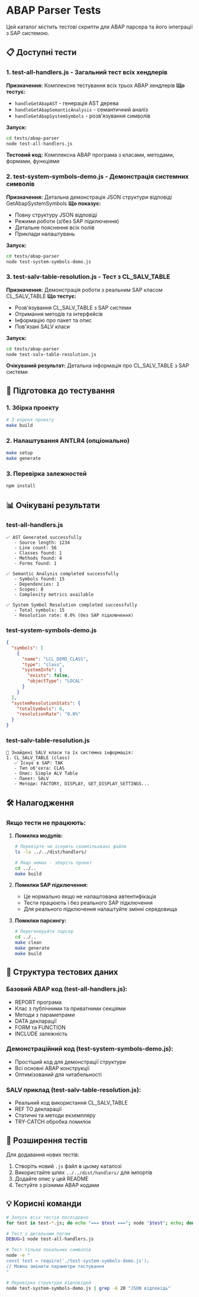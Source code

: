 # ABAP Parser Tests

Цей каталог містить тестові скрипти для ABAP парсера та його інтеграції з SAP системою.

## 📋 Доступні тести

### 1. **test-all-handlers.js** - Загальний тест всіх хендлерів
**Призначення:** Комплексне тестування всіх трьох ABAP хендлерів
**Що тестує:**
- `handleGetAbapAST` - генерація AST дерева
- `handleGetAbapSemanticAnalysis` - семантичний аналіз
- `handleGetAbapSystemSymbols` - розв'язування символів

**Запуск:**
```bash
cd tests/abap-parser
node test-all-handlers.js
```

**Тестовий код:** Комплексна ABAP програма з класами, методами, формами, функціями

### 2. **test-system-symbols-demo.js** - Демонстрація системних символів
**Призначення:** Детальна демонстрація JSON структури відповіді GetAbapSystemSymbols
**Що показує:**
- Повну структуру JSON відповіді
- Режими роботи (з/без SAP підключення)
- Детальне пояснення всіх полів
- Приклади налаштувань

**Запуск:**
```bash
cd tests/abap-parser
node test-system-symbols-demo.js
```

### 3. **test-salv-table-resolution.js** - Тест з CL_SALV_TABLE
**Призначення:** Демонстрація роботи з реальним SAP класом CL_SALV_TABLE
**Що тестує:**
- Розв'язування CL_SALV_TABLE з SAP системи
- Отримання методів та інтерфейсів
- Інформацію про пакет та опис
- Пов'язані SALV класи

**Запуск:**
```bash
cd tests/abap-parser
node test-salv-table-resolution.js
```

**Очікуваний результат:** Детальна інформація про CL_SALV_TABLE з SAP системи

## 🚀 Підготовка до тестування

### 1. Збірка проекту
```bash
# З кореня проекту
make build
```

### 2. Налаштування ANTLR4 (опціонально)
```bash
make setup
make generate
```

### 3. Перевірка залежностей
```bash
npm install
```

## 📊 Очікувані результати

### test-all-handlers.js
```
✅ AST Generated successfully
   - Source length: 1234
   - Line count: 56
   - Classes found: 1
   - Methods found: 4
   - Forms found: 1

✅ Semantic Analysis completed successfully
   - Symbols found: 15
   - Dependencies: 1
   - Scopes: 8
   - Complexity metrics available

✅ System Symbol Resolution completed successfully
   - Total symbols: 15
   - Resolution rate: 0.0% (без SAP підключення)
```

### test-system-symbols-demo.js
```json
{
  "symbols": [
    {
      "name": "LCL_DEMO_CLASS",
      "type": "class",
      "systemInfo": {
        "exists": false,
        "objectType": "LOCAL"
      }
    }
  ],
  "systemResolutionStats": {
    "totalSymbols": 8,
    "resolutionRate": "0.0%"
  }
}
```

### test-salv-table-resolution.js
```
🎯 Знайдені SALV класи та їх системна інформація:
1. CL_SALV_TABLE (class)
   ✅ Існує в SAP: ТАК
   - Тип об'єкта: CLAS
   - Опис: Simple ALV Table
   - Пакет: SALV
   - Методи: FACTORY, DISPLAY, GET_DISPLAY_SETTINGS...
```

## 🛠️ Налагодження

### Якщо тести не працюють:

1. **Помилка модулів:**
   ```bash
   # Перевірте чи існують скомпільовані файли
   ls -la ../../dist/handlers/
   
   # Якщо немає - зберіть проект
   cd ../..
   make build
   ```

2. **Помилки SAP підключення:**
   - Це нормально якщо не налаштована автентифікація
   - Тести працюють і без реального SAP підключення
   - Для реального підключення налаштуйте змінні середовища

3. **Помилки парсингу:**
   ```bash
   # Перегенеруйте парсер
   cd ../..
   make clean
   make generate
   make build
   ```

## 📝 Структура тестових даних

### Базовий ABAP код (test-all-handlers.js):
- REPORT програма
- Клас з публічними та приватними секціями
- Методи з параметрами
- DATA декларації
- FORM та FUNCTION
- INCLUDE залежність

### Демонстраційний код (test-system-symbols-demo.js):
- Простіший код для демонстрації структури
- Всі основні ABAP конструкції
- Оптимізований для читабельності

### SALV приклад (test-salv-table-resolution.js):
- Реальний код використання CL_SALV_TABLE
- REF TO декларації
- Статичні та методи екземпляру
- TRY-CATCH обробка помилок

## 🎯 Розширення тестів

Для додавання нових тестів:

1. Створіть новий `.js` файл в цьому каталозі
2. Використайте шлях `../../dist/handlers/` для імпортів
3. Додайте опис у цей README
4. Тестуйте з різними ABAP кодами

## 💡 Корисні команди

```bash
# Запуск всіх тестів послідовно
for test in test-*.js; do echo "=== $test ==="; node "$test"; echo; done

# Тест з детальним логом
DEBUG=1 node test-all-handlers.js

# Тест тільки локальних символів
node -e "
const test = require('./test-system-symbols-demo.js');
// Можна змінити параметри тестування
"

# Перевірка структури відповідей
node test-system-symbols-demo.js | grep -A 20 "JSON відповідь"
